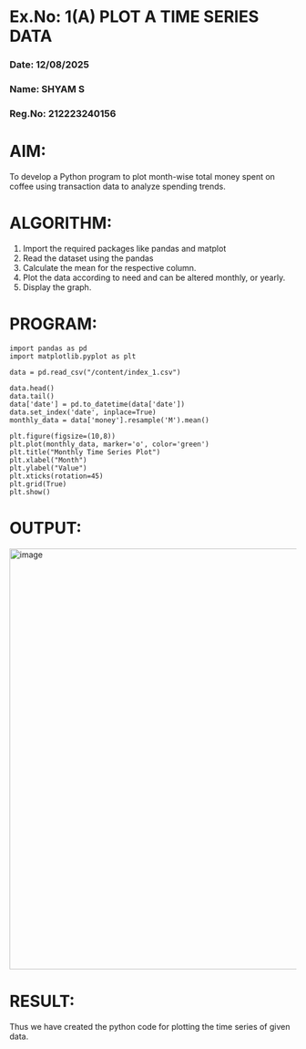 # Ex.No: 1(A) PLOT A TIME SERIES DATA
### Date: 12/08/2025
### Name: SHYAM S
### Reg.No: 212223240156

# AIM:
To develop a Python program to plot month-wise total money spent on coffee using transaction data to analyze spending trends.

# ALGORITHM:
1. Import the required packages like pandas and matplot
2. Read the dataset using the pandas
3. Calculate the mean for the respective column.
4. Plot the data according to need and can be altered monthly, or yearly.
5. Display the graph.
# PROGRAM:
```
import pandas as pd
import matplotlib.pyplot as plt

data = pd.read_csv("/content/index_1.csv")

data.head()
data.tail()
data['date'] = pd.to_datetime(data['date'])
data.set_index('date', inplace=True)
monthly_data = data['money'].resample('M').mean()

plt.figure(figsize=(10,8))
plt.plot(monthly_data, marker='o', color='green')
plt.title("Monthly Time Series Plot")
plt.xlabel("Month")
plt.ylabel("Value")
plt.xticks(rotation=45)
plt.grid(True)
plt.show()
```

# OUTPUT:

<img width="841" height="738" alt="image" src="https://github.com/user-attachments/assets/e04b696d-4e8f-438e-8be6-c7bbc2823843" />

# RESULT:
Thus we have created the python code for plotting the time series of given data.

